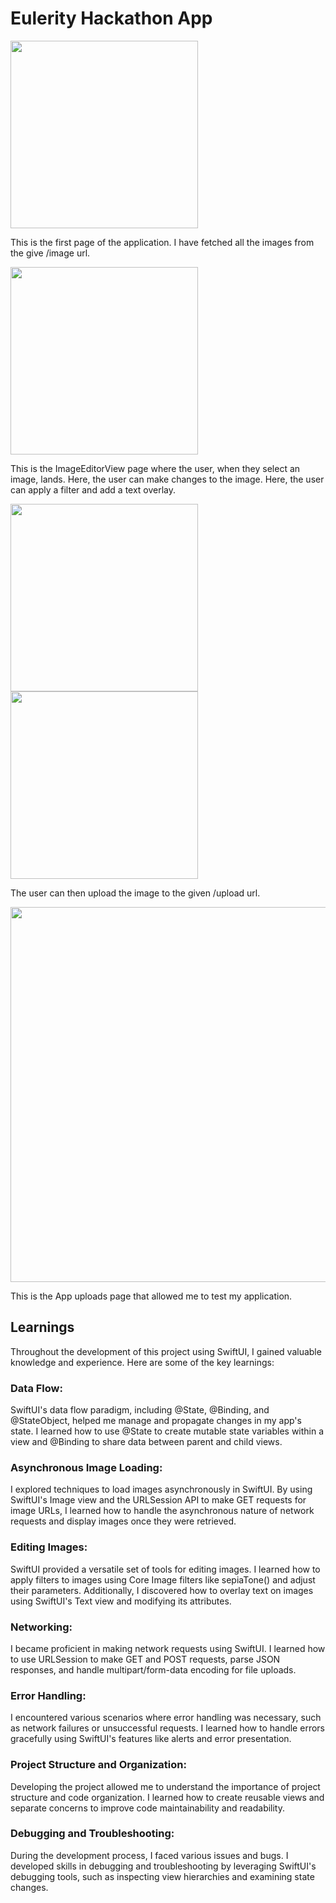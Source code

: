 # Eulerity Hackathon App

<img src="https://github.com/GauravVBhambhani/EulerityApp/assets/113461154/74fb9cdc-0c38-4072-96f5-792758e457d5" width="300">

This is the first page of the application. I have fetched all the images from the give /image url.


<img src="https://github.com/GauravVBhambhani/EulerityApp/assets/113461154/e5732058-90f7-44f0-80df-8acc31aab158" width="300">

This is the ImageEditorView page where the user, when they select an image, lands. Here, the user can make changes to the image.
Here, the user can apply a filter and add a text overlay.
 
<img src="https://github.com/GauravVBhambhani/EulerityApp/assets/113461154/88540958-8dc3-40b5-8a26-f53b15225753" width="300">

<img src="https://github.com/GauravVBhambhani/EulerityApp/assets/113461154/e6717081-3dac-4d47-b61b-f88cd0b56489" width="300">

The user can then upload the image to the given /upload url.

<img src="https://github.com/GauravVBhambhani/EulerityApp/assets/113461154/20bc65ca-3bd4-4259-8a3c-201ca23be3ed" width="600">

This is the App uploads page that allowed me to test my application.


## Learnings
Throughout the development of this project using SwiftUI, I gained valuable knowledge and experience. Here are some of the key learnings:

### Data Flow: 
SwiftUI's data flow paradigm, including @State, @Binding, and @StateObject, helped me manage and propagate changes in my app's state. I learned how to use @State to create mutable state variables within a view and @Binding to share data between parent and child views.

### Asynchronous Image Loading: 
I explored techniques to load images asynchronously in SwiftUI. By using SwiftUI's Image view and the URLSession API to make GET requests for image URLs, I learned how to handle the asynchronous nature of network requests and display images once they were retrieved.

### Editing Images: 
SwiftUI provided a versatile set of tools for editing images. I learned how to apply filters to images using Core Image filters like sepiaTone() and adjust their parameters. Additionally, I discovered how to overlay text on images using SwiftUI's Text view and modifying its attributes.

### Networking: 
I became proficient in making network requests using SwiftUI. I learned how to use URLSession to make GET and POST requests, parse JSON responses, and handle multipart/form-data encoding for file uploads.

### Error Handling: 
I encountered various scenarios where error handling was necessary, such as network failures or unsuccessful requests. I learned how to handle errors gracefully using SwiftUI's features like alerts and error presentation.

### Project Structure and Organization: 
Developing the project allowed me to understand the importance of project structure and code organization. I learned how to create reusable views and separate concerns to improve code maintainability and readability.

### Debugging and Troubleshooting: 
During the development process, I faced various issues and bugs. I developed skills in debugging and troubleshooting by leveraging SwiftUI's debugging tools, such as inspecting view hierarchies and examining state changes.
